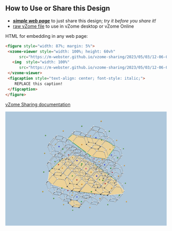 
## How to Use or Share this Design

 - [***simple web page***](<https://m-webster.github.io/vzome-sharing/2023/05/03/12-06-09-cube3x3x3-LX-hex/>) to just share this design; *try it before you share it!*
 - [raw vZome file](<https://raw.githubusercontent.com/m-webster/vzome-sharing/main/2023/05/03/12-06-09-cube3x3x3-LX-hex/cube3x3x3-LX-hex.vZome>) to use in vZome desktop or vZome Online
 
 HTML for embedding in any web page:
 ```html
<figure style="width: 87%; margin: 5%">
  <vzome-viewer style="width: 100%; height: 60vh"
       src="https://m-webster.github.io/vzome-sharing/2023/05/03/12-06-09-cube3x3x3-LX-hex/cube3x3x3-LX-hex.vZome" >
    <img  style="width: 100%"
       src="https://m-webster.github.io/vzome-sharing/2023/05/03/12-06-09-cube3x3x3-LX-hex/cube3x3x3-LX-hex.png" >
  </vzome-viewer>
  <figcaption style="text-align: center; font-style: italic;">
     REPLACE this caption!
  </figcaption>
</figure>
 ```

[vZome Sharing documentation](https://vzome.github.io/vzome/sharing.html#how-it-works)

![Image](<cube3x3x3-LX-hex.png>)

